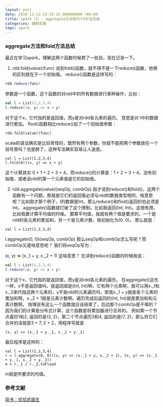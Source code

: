 ```yaml
---
layout: post
date: 2018-11-13 23:35:15.000000000 +09:00
title: spark（1）- aggregate方法和fold方法总结
categories: 编程实践
tags: spark
---
```

### aggregate方法和fold方法总结
最近在学习spark，理解这两个函数时候费了一些劲，现在记录一下。

1. rdd.fold(value)(func)
    说到fold()函数，就不得不提一下reduce()函数，他俩的区别就在于一个初始值。
    reduce()函数是这样写的：


```scala
rdd.reduce(func)
```

<!-- more -->
参数是一个函数，这个函数的对rdd中的所有数据进行某种操作，比如：


```scala
val l = List(1,2,3,4)
l.reduce((x, y) => x + y)
```

对于这个x，它代指的是返回值，而y是对rdd各元素的遍历。
意思是对 l中的数据进行累加。
flod()函数相比reduce()加了一个初始值参数：


```
rdd.fold(value)(func)
```

scala的语法确实是比较奇怪的，既然有两个参数，你就不能把两个参数放在一个括号里吗？也是醉了，这种写法确实容易让人迷惑。


```
val l = List(1,2,3,4)
l.fold(0)((x, y) => x + y)
```

这个计算其实  0 + 1 + 2 + 3 + 4，而reduce()的计算是：1 + 2 + 3 + 4，没有初始值，或者说rdd的第一个元素值是它的初始值。

2. rdd.aggregate(value)(seqOp, combOp)
    刚才说到reduce()和fold()，这两个函数有一个问题，那就是它们的返回值必须与rdd的数据类型相同，啥意思呢？比如刚才那个例子，l的数据是Int，那么reduce()和flod()返回的也必须是Int。
    aggregate()函数就打破了这个限制。比如我返回(Int, Int)。这很有用，比如我要计算平均值的时候。
    要算平均值，我就有两个值是要求的，一个是rdd的各元素的累加和，另一个是元素计数，我初始化为(0, 0)。
    那么就是：

```
val l = List(1,2,3,4)
```

l.aggregate(0, 0)(seqOp, combOp)
那么seqOp和combOp怎么写呢？而combOp又是啥意思呢？
我们将seqOp写为：

(x, y) => (x._1 + y, x._2 + 1)
这啥意思？
在讲到reduce()函数的时候我说：


```scala
val l = List(1,2,3,4)
l.reduce((x, y) => x + y)
```

对于这个x，它代指的是返回值，而y是对rdd各元素的遍历。
在aggregate()这也一样，x不是返回值吗，我返回值是(Int, Int)啊，它有两个元素啊，我可以用x._1和x._2来代指这两个元素的，y不是rdd的元素遍历吗，那我x._1 + y就是各个元素的累加和啊，x._2 + 1就是元素计数啊。遍历完成后返回的(Int, Int)就是累加和和元素计数啊。
按理说有这么一个函数就应该结束了，后边那个combOp是干嘛的？
因为我们的计算是分布式计算，这个函数是将累加器进行合并的。
例如第一个节点遍历1和2, 返回的是(3, 2)，第二个节点遍历3和4, 返回的是(7, 2)，那么将它们合并的话就是3 + 7, 2 + 2，用程序写就是


```
(x, y) => (x._1 + y._1, x._2 + y._2)
```

最后程序是这样的：


```
val l = List(1,2,3,4)
r = l.aggregate(0, 0)((x, y) => (x._1 + y, x._2 + 1), (x, y) => (x._1 + y._1, x._2 + y._2))
m = r._1 / r._2.toFload
```
m就是所要求的均值。

### 参考文献
[简书：贰拾贰画生](https://www.jianshu.com/p/15739e95a46e)
